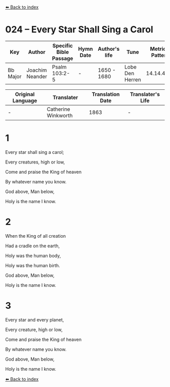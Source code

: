 [⬅️ Back to index](../README.md)

# 024 – Every Star Shall Sing a Carol

Key | Author   | Specific Bible Passage     |Hymn Date |Author's life |Tune |Metrical Pattern   |Composer/Source                                                                                        
-- | --------- | ---------------------------|----------|--------------|-----|-------------------|-------------   
Bb Major  | Joachim Neander      | Psalm 103:2-5 | -  | 1650 - 1680 | Lobe Den Herren | 14.14.4.7.8 | Chorale Book for England, 1863 

Original Language | Translater | Translation Date   | Translater's Life     
----------------- | --------- | --------------------|-------------   
\-  | Catherine Winkworth      | 1863 | -  | 1827 - 1878 



# 1

Every star shall sing a carol;

Every creatures, high or low,

Come and praise the King of heaven

By whatever name you know.

God above, Man below,

Holy is the name I know.



# 2

When the King of all creation

Had a cradle on the earth,

Holy was the human body,

Holy was the human birth.

God above, Man below,

Holy is the name I know.



# 3

Every star and every planet,

Every creature, high or low,

Come and praise the King of heaven

By whatever name you know.

God above, Man below,

Holy is the name I know.

[⬅️ Back to index](../README.md)
